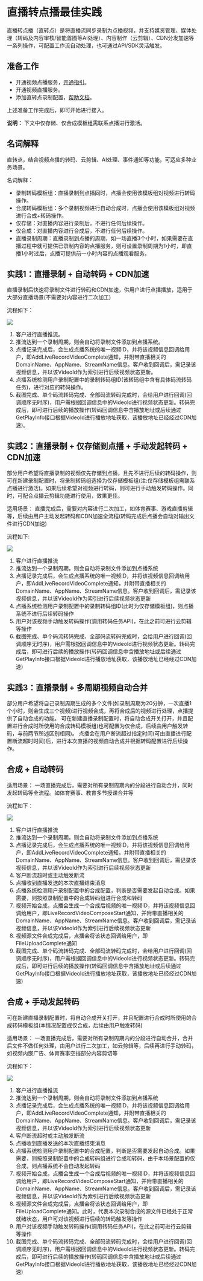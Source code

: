 # 直播转点播最佳实践

直播转点播（直转点）是将直播流同步录制为点播视频，并支持媒资管理、媒体处理（转码及内容审核/智能首图等AI处理）、内容制作（云剪辑）、CDN分发加速等一系列操作，可配置工作流自动处理，也可通过API/SDK灵活触发。

## 准备工作

-   开通视频点播服务，[开通指引](/cn.zh-CN/快速入门/开始使用视频点播.md)。
-   开通视频直播服务。
-   添加直转点录制配置，[帮助文档](/cn.zh-CN/用户指南/录制管理/录制存储至VOD/直播录制存储至VOD.md)。

上述准备工作完成后，即可开始进行接入。

**说明：** 下文中仅存储、仅合成模板组需联系点播进行激活。

## 名词解释

直转点，结合视频点播的转码、云剪辑、AI处理、事件通知等功能，可适应多种业务场景。

名词解释：

-   录制转码模板组：直播录制到点播同时，点播会使用该模板组对视频进行转码操作。
-   合成转码模板组：多个录制视频进行自动合成时，点播会使用该模板组对视频进行合成+转码操作。
-   仅存储：对直播内容进行录制后，不进行任何后续操作。
-   仅合成：对直播内容进行合成后，不进行任何后续操作。
-   直播录制周期：直播录制到点播的周期，如一场直播3个小时，如果需要在直播过程中就可提供已录制内容的点播服务，则可设置录制周期为1小时，即直播1小时过后，点播可提供前一小时内容的点播观看服务。

## 实践1：直播录制 + 自动转码 + CDN加速

直播录制后快速将录制文件进行转码和CDN加速，供用户进行点播播放，适用于大部分直播场景\(不需要对内容进行二次加工\)

流程如下：

![](https://cdn.yuque.com/lark/2018/png/76013/1523158910830-dfcd03eb-a3f3-4748-adc5-856aeeb9120a.png)

1.  客户进行直播推流。
2.  推流达到一个录制周期，则会自动将录制文件添加到点播系统。
3.  点播记录完成后，会生成点播系统的唯一视频ID，并将该视频信息回调给用户，即AddLiveRecordVideoComplete通知，并附带直播相关的DomainName、AppName、StreamName信息。客户收到回调后，需记录该视频信息，并以该VideoId作为索引进行后续视频状态更新。
4.  点播系统检测用户录制配置中的录制转码组ID\(该转码组中含有具体码流转码任务\)，进行对应的转码操作。
5.  截图完成、单个码流转码完成、全部码流转码完成时，会给用户进行回调\(回调顺序无时序\)，用户需根据回调信息中的VideoId进行视频状态更新。转码完成后，即可进行后续的播放操作\(转码回调信息中含播放地址或后续通过GetPlayInfo接口根据VideoId进行播放地址获取，该播放地址已经经过CDN加速\)。

## 实践2：直播录制 + 仅存储到点播 + 手动发起转码 + CDN加速

部分用户希望将直播录制的视频仅先存储到点播，且先不进行后续的转码操作，则可在新建录制配置时，将录制转码组选择为仅存储模板组\(注:仅存储模板组需联系点播进行激活\)。如果后续希望对视频进行转码，则可进行手动触发转码操作。同时，可配合点播云剪辑功能进行使用，效果更佳。

适用场景： 直播完成后，需要对内容进行二次加工，如体育赛事、游戏直播剪辑等，后续由用户主动发起转码和CDN加速全流程\(转码完成后点播会自动对输出文件进行CDN加速\)

流程如下:

![](https://cdn.yuque.com/lark/2018/png/76013/1523159123032-29ec56c5-7b3b-4889-8add-3aae2a939801.png)

1.  客户进行直播推流
2.  推流达到一个录制周期，则会自动将录制文件添加到点播系统
3.  点播记录完成后，会生成点播系统的唯一视频ID，并将该视频信息回调给用户，即AddLiveRecordVideoComplete通知，并附带直播相关的DomainName、AppName、StreamName信息。客户收到回调后，需记录该视频信息，并以该VideoId作为索引进行后续视频状态更新
4.  点播系统检测用户录制配置中的录制转码组ID\(此时为仅存储模板组\)，则点播系统不进行后续转码操作
5.  用户对该视频手动触发转码操作\(调用转码任务API\)，在此之前可进行云剪辑等操作
6.  截图完成、单个码流转码完成、全部码流转码完成时，会给用户进行回调\(回调顺序无时序\)，用户需根据回调信息中的VideoId进行视频状态更新。转码完成后，即可进行后续的播放操作\(转码回调信息中含播放地址或后续通过GetPlayInfo接口根据VideoId进行播放地址获取，该播放地址已经经过CDN加速\)

## 实践3：直播录制 + 多周期视频自动合并

部分用户希望将自己录制周期生成的多个文件\(如录制周期为20分钟，一次直播1个小时，则会生成三个视频\)进行视频合成，再将合成后的视频进行处理，点播提供了自动合成的功能。 可在新建直播录制配置时，将自动合成开关打开，并且配置进行合成时所使用的合成转码模板组\(也可配置为仅合成，后续由用户触发转码，与前两节所述区别相同\)。 点播会在用户断流超过指定时间\(可由直播进行配置断流超时时间\)后，进行本次直播的视频自动合成并根据转码配置进行后续操作。

## 合成 + 自动转码

适用场景： 一场直播完成后，需要对所有录制周期内的分段进行自动合并，同时发起转码等全流程。如体育赛事、教育多节授课合并等

流程如下：

![](https://cdn.yuque.com/lark/2018/png/76013/1523155091606-f3c4c7d4-e8a5-49fc-9d64-91c80a581c1f.png)

1.  客户进行直播推流
2.  推流达到一个录制周期，则会自动将录制文件添加到点播系统
3.  点播记录完成后，会生成点播系统的唯一视频ID，并将该视频信息回调给用户，即AddLiveRecordVideoComplete通知，并附带直播相关的DomainName、AppName、StreamName信息。客户收到回调后，需记录该视频信息，并以该VideoId作为索引进行后续视频状态更新
4.  客户断流超时或主动触发断流
5.  点播收到直播发送的本次直播结束消息
6.  点播系统检测用户录制配置中的合成配置，判断是否需要发起自动合成。如果需要，则按照录制配置中的合成转码组进行合成和转码
7.  视频开始合成，点播会生成一个合成后视频的唯一视频ID，并将该视频信息回调给用户，即LiveRecordVideoComposeStart通知，并附带直播相关的DomainName、AppName、StreamName信息。客户收到回调后，需记录该视频信息，并以该VideoId作为索引进行后续视频状态更新
8.  视频源文件合成完成后，点播会将该状态回调给用户，即FileUploadComplete通知
9.  截图完成、单个码流转码完成、全部码流转码完成时，会给用户进行回调\(回调顺序无时序\)，用户需根据回调信息中的VideoId进行视频状态更新。转码完成后，即可进行后续的播放操作\(转码回调信息中含播放地址或后续通过GetPlayInfo接口根据VideoId进行播放地址获取，该播放地址已经经过CDN加速\)

## 合成 + 手动发起转码

可在新建直播录制配置时，将自动合成开关打开，并且配置进行合成时所使用的合成转码模板组\(本情况配置成仅合成，后续由用户触发转码\)

适用场景： 一场直播完成后，需要对所有录制周期内的分段进行自动合并，合并后文件不做任何处理，由用户进行二次加工，如云剪辑等，后续再进行手动转码，如视频内嵌广告、体育赛事空挡部分内容剪切等

流程如下：

![](https://cdn.yuque.com/lark/2018/png/76013/1523155105433-caa01023-829d-4cdb-9f81-46b6533dfc09.png)

1.  客户进行直播推流
2.  推流达到一个录制周期，则会自动将录制文件添加到点播系统
3.  点播记录完成后，会生成点播系统的唯一视频ID，并将该视频信息回调给用户，即AddLiveRecordVideoComplete通知，并附带直播相关的DomainName、AppName、StreamName信息。客户收到回调后，需记录该视频信息，并以该VideoId作为索引进行后续视频状态更新
4.  客户断流超时或主动触发断流
5.  点播收到直播发送的本次直播结束消息
6.  点播系统检测用户录制配置中的合成配置，判断是否需要发起自动合成。如果需要，则按照录制配置中的合成转码组进行合成和转码，由于本场景配置的仅合成，则点播系统不会自动发起转码
7.  视频开始合成，点播会生成一个合成后视频的唯一视频ID，并将该视频信息回调给用户，即LiveRecordVideoComposeStart通知，并附带直播相关的DomainName、AppName、StreamName信息。客户收到回调后，需记录该视频信息，并以该VideoId作为索引进行后续视频状态更新
8.  视频源文件合成完成后，点播会将该状态回调给用户，即FileUploadComplete通知。此时，代表本次录制合成的源文件已经处于正常就绪状态，用户可对该视频进行后续的转码触发等操作
9.  用户对该视频手动触发转码操作\(调用转码任务API\)，在此之前可进行云剪辑等操作
10. 截图完成、单个码流转码完成、全部码流转码完成时，会给用户进行回调\(回调顺序无时序\)，用户需根据回调信息中的VideoId进行视频状态更新。转码完成后，即可进行后续的播放操作\(转码回调信息中含播放地址或后续通过GetPlayInfo接口根据VideoId进行播放地址获取，该播放地址已经经过CDN加速\)

